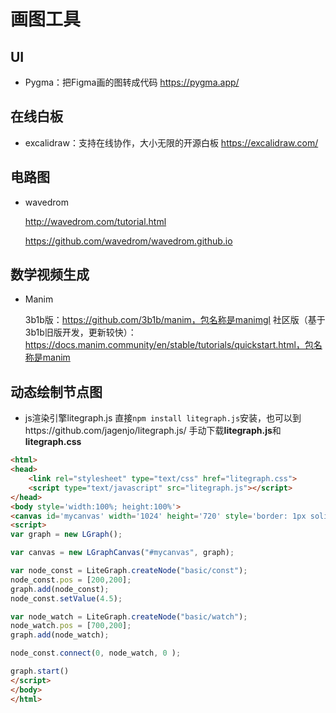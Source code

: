 # 画图工具

## UI

- Pygma：把Figma画的图转成代码  https://pygma.app/

## 在线白板

- excalidraw：支持在线协作，大小无限的开源白板  https://excalidraw.com/

## 电路图

- wavedrom

    http://wavedrom.com/tutorial.html
    
    https://github.com/wavedrom/wavedrom.github.io

## 数学视频生成

- Manim

    3b1b版：https://github.com/3b1b/manim，包名称是manimgl
    社区版（基于3b1b旧版开发，更新较快）：https://docs.manim.community/en/stable/tutorials/quickstart.html，包名称是manim

## 动态绘制节点图
- js渲染引擎litegraph.js
直接`npm install litegraph.js`安装，也可以到https://github.com/jagenjo/litegraph.js/ 手动下载**litegraph.js**和**litegraph.css**
```html
<html>
<head>
	<link rel="stylesheet" type="text/css" href="litegraph.css">
	<script type="text/javascript" src="litegraph.js"></script>
</head>
<body style='width:100%; height:100%'>
<canvas id='mycanvas' width='1024' height='720' style='border: 1px solid'></canvas>
<script>
var graph = new LGraph();

var canvas = new LGraphCanvas("#mycanvas", graph);

var node_const = LiteGraph.createNode("basic/const");
node_const.pos = [200,200];
graph.add(node_const);
node_const.setValue(4.5);

var node_watch = LiteGraph.createNode("basic/watch");
node_watch.pos = [700,200];
graph.add(node_watch);

node_const.connect(0, node_watch, 0 );

graph.start()
</script>
</body>
</html>
```